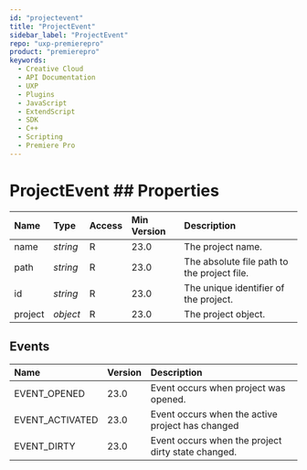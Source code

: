```yaml
---
id: "projectevent"
title: "ProjectEvent"
sidebar_label: "ProjectEvent"
repo: "uxp-premierepro"
product: "premierepro"
keywords:
  - Creative Cloud
  - API Documentation
  - UXP
  - Plugins
  - JavaScript
  - ExtendScript
  - SDK
  - C++
  - Scripting
  - Premiere Pro
---
```


# ProjectEvent  ## Properties

| Name | Type | Access | Min Version | Description |
| :------ | :------ | :------ | :------ | :------ |
| name | *string* | R | 23.0 | The project name. |
| path | *string* | R | 23.0 | The absolute file path to the project file. |
| id | *string* | R | 23.0 | The unique identifier of the project. |
| project | *object* | R | 23.0 | The project object. |




## Events

| Name | Version | Description |
| :------ | :------ | :------ |
| EVENT_OPENED | 23.0 | Event occurs when project was opened. |
| EVENT_ACTIVATED | 23.0 | Event occurs when the active project has changed |
| EVENT_DIRTY | 23.0 | Event occurs when the project dirty state changed. |


